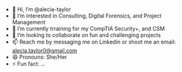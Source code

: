- 👋 Hi, I’m @alecia-taylor
- 👀 I’m interested in Consulting, Digital Forensics, and Project Management 
- 🌱 I’m currently trraining for my CompTIA Security+, and CSM
- 💞️ I’m looking to collaborate on fun and challenging projects
- 📫 Reach me by messaging me on Linkedin or shoot me an email: alecia.taylor0@gmail.com
- 😄 Pronouns: She/Her
- ⚡ Fun fact: ...

<!---
alecia-taylor/alecia-taylor is a ✨ special ✨ repository because its `README.md` (this file) appears on your GitHub profile.
You can click the Preview link to take a look at your changes.
--->
